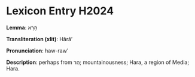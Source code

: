 # Lexicon Entry H2024

**Lemma**: הָרָא

**Transliteration (xlit)**: Hârâʼ

**Pronunciation**: haw-raw'

**Description**:
perhaps from הַר; mountainousness; Hara, a region of Media; Hara.
